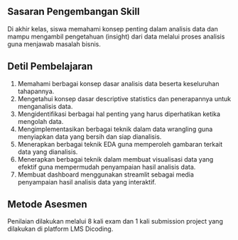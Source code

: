## Sasaran Pengembangan Skill
Di akhir kelas, siswa memahami konsep penting dalam analisis data dan mampu mengambil pengetahuan (insight) dari data melalui proses analisis guna menjawab masalah bisnis.

## Detil Pembelajaran
1. Memahami berbagai konsep dasar analisis data beserta keseluruhan tahapannya.
2. Mengetahui konsep dasar descriptive statistics dan penerapannya untuk menganalisis data.
3. Mengidentifikasi berbagai hal penting yang harus diperhatikan ketika mengolah data.
4. Mengimplementasikan berbagai teknik dalam data wrangling guna menyiapkan data yang bersih dan siap dianalisis.
5. Menerapkan berbagai teknik EDA guna memperoleh gambaran terkait data yang dianalisis.
6. Menerapkan berbagai teknik dalam membuat visualisasi data yang efektif guna mempermudah penyampaian hasil analisis data.
7. Membuat dashboard menggunakan streamlit sebagai media penyampaian hasil analisis data yang interaktif.

## Metode Asesmen
Penilaian dilakukan melalui 8 kali exam dan 1 kali submission project yang dilakukan di platform LMS Dicoding.